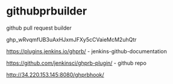 # githubprbuilder
github pull request builder

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

https://plugins.jenkins.io/ghprb/ - jenkins-github-documentation

https://github.com/jenkinsci/ghprb-plugin/ - github repo

http://34.220.153.145:8080/ghprbhook/